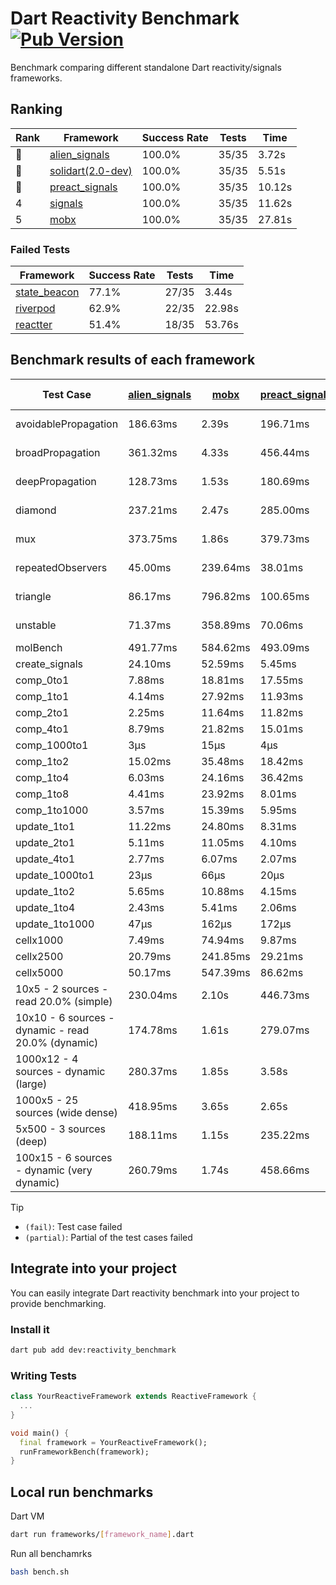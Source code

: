 # Dart Reactivity Benchmark [![Pub Version](https://img.shields.io/pub/v/reactivity_benchmark)](https://pub.dev/packages/reactivity_benchmark)

Benchmark comparing different standalone Dart reactivity/signals frameworks.

## Ranking

<!-- ranking start -->
| Rank | Framework | Success Rate | Tests | Time |
|------|-----------|--------------|-------|------|
| 🥇 | [alien_signals](https://github.com/medz/alien-signals-dart) | 100.0% | 35/35 | 3.72s |
| 🥈 | [solidart(2.0-dev)](https://github.com/nank1ro/solidart/tree/dev) | 100.0% | 35/35 | 5.51s |
| 🥉 | [preact_signals](https://pub.dev/packages/preact_signals) | 100.0% | 35/35 | 10.12s |
| 4 | [signals](https://github.com/rodydavis/signals.dart) | 100.0% | 35/35 | 11.62s |
| 5 | [mobx](https://github.com/mobxjs/mobx.dart) | 100.0% | 35/35 | 27.81s |

<!-- ranking end -->

### **Failed Tests**

<!-- fail start -->
| Framework | Success Rate | Tests | Time |
|-----------|--------------|-------|------|
| [state_beacon](https://github.com/jinyus/dart_beacon) | 77.1% | 27/35 | 3.44s |
| [riverpod](https://github.com/rrousselGit/riverpod) | 62.9% | 22/35 | 22.98s |
| [reactter](https://github.com/2devs-team/reactter) | 51.4% | 18/35 | 53.76s |

<!-- fail end -->

## Benchmark results of each framework

<!-- test-case start -->
| Test Case | [alien_signals](https://github.com/medz/alien-signals-dart) | [mobx](https://github.com/mobxjs/mobx.dart) | [preact_signals](https://pub.dev/packages/preact_signals) | [reactter](https://github.com/2devs-team/reactter) | [riverpod](https://github.com/rrousselGit/riverpod) | [signals](https://github.com/rodydavis/signals.dart) | [solidart(2.0-dev)](https://github.com/nank1ro/solidart/tree/dev) | [state_beacon](https://github.com/jinyus/dart_beacon) |
|---|---|---|---|---|---|---|---|---|
| avoidablePropagation | 186.63ms | 2.39s | 196.71ms | 1.25s | 1.40s | 225.78ms | 294.69ms | 152.67ms (fail) |
| broadPropagation | 361.32ms | 4.33s | 456.44ms | 4.99s | 84.06ms (fail) | 462.98ms | 508.67ms | 5.97ms (fail) |
| deepPropagation | 128.73ms | 1.53s | 180.69ms | 4.00s | 2.07s (fail) | 185.08ms | 175.96ms | 140.54ms (fail) |
| diamond | 237.21ms | 2.47s | 285.00ms | 14.03s (fail) | 2.90s (fail) | 289.85ms | 366.72ms | 185.22ms (fail) |
| mux | 373.75ms | 1.86s | 379.73ms | 1.02s | 577.27ms (fail) | 410.92ms | 437.46ms | 194.84ms (fail) |
| repeatedObservers | 45.00ms | 239.64ms | 38.01ms | 9.74s | 385.99ms (fail) | 47.22ms | 78.44ms | 52.18ms (fail) |
| triangle | 86.17ms | 796.82ms | 100.65ms | 4.52s | 940.28ms (fail) | 102.36ms | 119.75ms | 76.36ms (fail) |
| unstable | 71.37ms | 358.89ms | 70.06ms | 7.64s | 633.83ms (fail) | 75.11ms | 93.85ms | 335.23ms (fail) |
| molBench | 491.77ms | 584.62ms | 493.09ms | 5.90s | 12.65ms | 488.69ms | 493.42ms | 1.15ms |
| create_signals | 24.10ms | 52.59ms | 5.45ms | 13.34ms | 25.15ms | 25.39ms | 77.98ms | 69.91ms |
| comp_0to1 | 7.88ms | 18.81ms | 17.55ms | 13.68ms | 15.30ms | 12.44ms | 26.79ms | 56.44ms |
| comp_1to1 | 4.14ms | 27.92ms | 11.93ms | 99.56ms | 25.33ms | 27.50ms | 38.92ms | 61.02ms |
| comp_2to1 | 2.25ms | 11.64ms | 11.82ms | 72.37ms | 25.55ms | 10.07ms | 43.55ms | 44.77ms |
| comp_4to1 | 8.79ms | 21.82ms | 15.01ms | 85.23ms | 5.95ms | 2.21ms | 4.53ms | 17.20ms |
| comp_1000to1 | 3μs | 15μs | 4μs | 59.32ms | 4μs | 5μs | 16μs | 41μs |
| comp_1to2 | 15.02ms | 35.48ms | 18.42ms | 66.89ms | 12.99ms | 13.93ms | 27.83ms | 46.22ms |
| comp_1to4 | 6.03ms | 24.16ms | 36.42ms | 99.18ms | 26.58ms | 11.32ms | 25.21ms | 44.62ms |
| comp_1to8 | 4.41ms | 23.92ms | 8.01ms | 116.37ms | 8.30ms | 6.89ms | 25.16ms | 44.42ms |
| comp_1to1000 | 3.57ms | 15.39ms | 5.95ms | 47.90ms | 4.87ms | 8.48ms | 15.12ms | 38.53ms |
| update_1to1 | 11.22ms | 24.80ms | 8.31ms | N/A | 91.79ms | 12.21ms | 16.26ms | 5.74ms |
| update_2to1 | 5.11ms | 11.05ms | 4.10ms | N/A | 44.59ms | 4.60ms | 7.92ms | 2.89ms |
| update_4to1 | 2.77ms | 6.07ms | 2.07ms | N/A | 21.16ms | 2.31ms | 4.07ms | 1.49ms |
| update_1000to1 | 23μs | 66μs | 20μs | N/A | 196μs | 23μs | 40μs | 15μs |
| update_1to2 | 5.65ms | 10.88ms | 4.15ms | N/A | 45.43ms | 4.97ms | 8.23ms | 2.96ms |
| update_1to4 | 2.43ms | 5.41ms | 2.06ms | N/A | 22.15ms | 2.31ms | 4.08ms | 1.49ms |
| update_1to1000 | 47μs | 162μs | 172μs | N/A | 119μs | 43μs | 149μs | 379μs |
| cellx1000 | 7.49ms | 74.94ms | 9.87ms | N/A | N/A | 9.40ms | 17.66ms | 5.07ms |
| cellx2500 | 20.79ms | 241.85ms | 29.21ms | N/A | N/A | 31.13ms | 73.89ms | 21.70ms |
| cellx5000 | 50.17ms | 547.39ms | 86.62ms | N/A | N/A | 63.56ms | 193.31ms | 74.89ms |
| 10x5 - 2 sources - read 20.0% (simple) | 230.04ms | 2.10s | 446.73ms | N/A | 2.20s | 508.97ms | 350.34ms | 239.70ms |
| 10x10 - 6 sources - dynamic - read 20.0% (dynamic) | 174.78ms | 1.61s | 279.07ms | N/A | 1.50s (partial) | 282.34ms | 243.09ms | 207.18ms |
| 1000x12 - 4 sources - dynamic (large) | 280.37ms | 1.85s | 3.58s | N/A | 2.50s (partial) | 4.03s | 485.19ms | 336.33ms |
| 1000x5 - 25 sources (wide dense) | 418.95ms | 3.65s | 2.65s | N/A | 4.26s | 3.56s | 600.66ms | 504.80ms |
| 5x500 - 3 sources (deep) | 188.11ms | 1.15s | 235.22ms | N/A | 1.34s | 228.41ms | 257.56ms | 206.22ms |
| 100x15 - 6 sources - dynamic (very dynamic) | 260.79ms | 1.74s | 458.66ms | N/A | 1.79s (partial) | 477.63ms | 388.68ms | 259.56ms |

<!-- test-case end -->

> [!TIP]
> - `(fail)`: Test case failed
> - `(partial)`: Partial of the test cases failed

## Integrate into your project

You can easily integrate Dart reactivity benchmark into your project to provide benchmarking.

### Install it

```bash
dart pub add dev:reactivity_benchmark
```

### Writing Tests

```dart
class YourReactiveFramework extends ReactiveFramework {
  ...
}

void main() {
  final framework = YourReactiveFramework();
  runFrameworkBench(framework);
}
```

## Local run benchmarks

Dart VM
```bash
dart run frameworks/[framework_name].dart
```

Run all benchamrks
```bash
bash bench.sh
```
